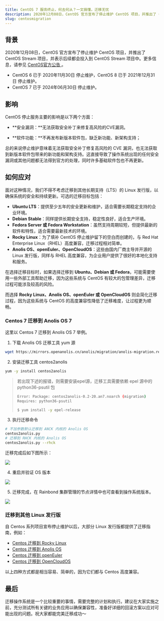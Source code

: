 ```yaml
---
title: CentOS 7 服务终止，何去何从？一文搞懂，迁移无忧
description: 2020年12月08日，CentOS 官方宣布了停止维护 CentOS 项目，并推出了 CentOS Stream 项目，并表示后续都会投入到 CentOS Stream 项目中。更多信息，请参见 [CentOS官方公告 ](https://blog.centos.org/2020/12/future-is-centos-stream/)。
slug: centosmigration
---
```


## 背景

2020年12月08日，CentOS 官方宣布了停止维护 CentOS 项目，并推出了 CentOS Stream 项目，并表示后续都会投入到 CentOS Stream 项目中。更多信息，请参见 [CentOS官方公告 ](https://blog.centos.org/2020/12/future-is-centos-stream/)。

- CentOS 6 已于 2020年11月30日 停止维护，CentOS 8 已于 2021年12月31日 停止维护。
- CentOS 7 已于 2024年06月30日 停止维护。

## 影响

CentOS 停止服务主要的影响是以下两个方面：

* **安全漏洞：**无法获取安全补丁来修复高风险的CVE漏洞。

- **软件功能：**不再发布新版本软件包，缺乏新功能、新架构支持；

总的来说停止维护意味着无法获取安全补丁修复高风险的 CVE 漏洞，也无法获取到新版本软件包带来的新功能和架构支持。这直接导致了操作系统出现的任何安全漏洞或其他问题都无法得到官方的处理，同时许多基础软件包也不再更新。

## 如何应对

面对这种情况，我们不得不考虑迁移到其他长期支持（LTS）的 Linux 发行版，以确保系统的安全和持续更新。可选的迁移目标包括：

- **Ubuntu LTS**：提供至少五年的安全更新和维护，适合需要长期稳定支持的企业环境。
- **Debian Stable**：同样提供长期安全支持，稳定性良好，适合生产环境。
- **Fedora Server 或 Fedora Workstation**：虽然支持周期较短，但提供最新的软件和特性，适合需要最新技术的环境。
- **Rocky Linux**：为了填补 CentOS 停止维护留下的空白而创建的，与 Red Hat Enterprise Linux（RHEL）高度兼容，迁移过程相对简单。
- **Anolis OS、openEuler、OpenCloudOS**：这些由国内厂商主导并开源的 Linux 发行版，同样与 RHEL 高度兼容，为企业用户提供了很好的本地化支持和服务。

在选择迁移目标时，如果选择迁移到 **Ubuntu、Debian 或 Fedora**，可能需要使用一些外部工具帮助迁移，因为这些系统与 CentOS 有较大的包管理差异，迁移过程可能涉及较高的风险。

而选择 **Rocky Linux、Anolis OS、openEuler 或 OpenCloudOS** 则会简化迁移过程，因为这些系统与 CentOS 的高度兼容性降低了迁移难度，让过程更为顺畅。

### Centos 7 迁移到 Anolis OS 7

这里以 Centos 7 迁移到 Anolis OS 7 举例。

1. 下载 Anolis OS 迁移工具 yum 源

```bash
wget https://mirrors.openanolis.cn/anolis/migration/anolis-migration.repo -O /etc/yum.repos.d/anolis-migration.repo
```

2. 安装迁移工具 centos2anolis

```bash
yum -y install centos2anolis
```

> 若出现下述的报错，则需要安装epel源，迁移工具需要依赖 epel 源中的 python36-psutil 包
>
> ```bash
> Error: Package: centos2anolis-0.2-20.an7.noarch (migration)
> Requires: python36-psutil
> 
> $ yum install -y epel-release
> ```

3. 执行迁移命令

```bash
# 不加参数默认迁移到 ANCK 内核的 Anolis OS
centos2anolis.py
# 迁移到 RHCK 内核的 Anolis OS
centos2anolis.py --rhck
```

迁移完成后如下图所示：

![](https://static.goodrain.com/wechat/centos-migration/1.png)

4. 重启并验证 OS 版本

![](https://static.goodrain.com/wechat/centos-migration/2.png)

5. 迁移完成，在 Rainbond 集群管理的节点详情中也可查看到操作系统版本。

![](https://static.goodrain.com/wechat/centos-migration/3.png)

### 迁移到其他 Linux 发行版

自 Centos 系列项目宣布停止维护以后，大部分 Linux 发行版都提供了迁移指南，例如：

* [Centos 迁移到 Rocky Linux](https://docs.rockylinux.org/zh/guides/migrate2rocky/)
* [Centos 迁移到 Anolis OS](https://openanolis.cn/sig/migration/doc/451732372594279514)
* [Centos 迁移到 openEuler](https://www.openeuler.org/zh/migration/guidance/)
* [Centos 迁移到 OpenCloudOS](https://docs.opencloudos.org/centos_migrate/migrate_CentOS7_to_OC7/)

以上四种方式都是相当容易、简单的，因为它们都与 Centos 高度兼容。

## 最后

迁移操作系统是一个比较重要的事情，需要完整的计划和执行。建议在大家实施之前，充分测试所有关键的业务应用以确保兼容性，准备好详细的回滚方案以应对可能出现的问题。祝大家都能完美迁移成功～
